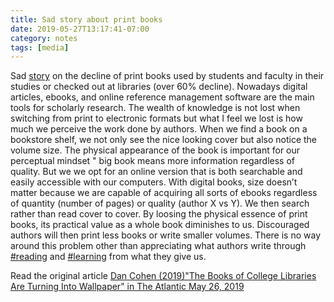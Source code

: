 ```yaml
---
title: Sad story about print books
date: 2019-05-27T13:17:41-07:00
category: notes 
tags: [media]
---
```


Sad [story](https://www.theatlantic.com/ideas/archive/2019/05/college-students-arent-checking-out-books/590305/) on the decline of print books used by students and faculty in their studies or checked out at libraries (over 60% decline). Nowadays digital articles, ebooks, and online reference management software are the main tools for scholarly research. The wealth of knowledge is not lost when switching from print to electronic formats but what I feel we lost is how much we perceive the work done by authors. When we find a book on a bookstore shelf, we not only see the nice looking cover but also notice the volume size. The physical appearance of the book is important for our perceptual mindset " big book means more information regardless of quality. But we we opt for an online version that is both searchable and easily accessible with our computers. With digital books, size doesn’t matter because we are capable of acquiring all sorts of ebooks regardless of quantity (number of pages) or quality (author X vs Y). We then search rather than read cover to cover. By loosing the physical essence of print books, its practical value as a whole book diminishes to us. Discouraged authors will then print less books or write smaller volumes. There is no way around this problem other than appreciating what authors write through [#reading](https://www.linkedin.com/feed/hashtag/?keywords=%23reading) and [#learning](https://www.linkedin.com/feed/hashtag/?keywords=%23learning) from what they give us.

Read the original article [Dan Cohen (2019)"The Books of College Libraries Are Turning Into Wallpaper" in The Atlantic May 26, 2019](https://www.theatlantic.com/ideas/archive/2019/05/college-students-arent-checking-out-books/590305/)
